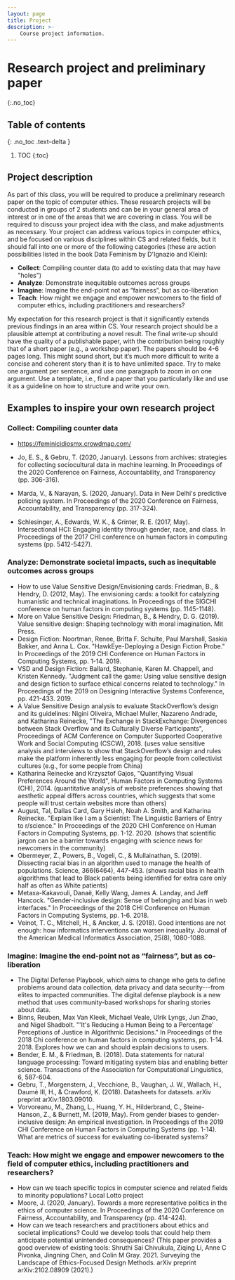 ```yaml
---
layout: page
title: Project
description: >-
    Course project information.
---
```


# Research project and preliminary paper
{:.no_toc}

## Table of contents
{: .no_toc .text-delta }

1. TOC
{:toc}




## Project description

As part of this class, you will be required to produce a preliminary research paper on the topic of computer ethics. These research projects will be conducted in groups of 2 students and can be in your general area of interest or in one of the areas that we are covering in class. You will be required to discuss your project idea with the class, and make adjustments as necessary. Your project can address various topics in computer ethics, and be focused on various disciplines within CS and related fields, but it should fall into one or more of the following categories (these are action possibilities listed in the book Data Feminism by D'Ignazio and Klein): 

* **Collect**: Compiling counter data (to add to existing data that may have "holes")
* **Analyze**: Demonstrate inequitable outcomes across groups 
* **Imagine**: Imagine the end-point not as “fairness”, but as co-liberation
* **Teach**: How might we engage and empower newcomers to the field of computer ethics, including practitioners and researchers?

My expectation for this research project is that it significantly extends previous findings in an area within CS. Your research project should be a plausible attempt at contributing a novel result. 
The final write-up should have the quality of a publishable paper, with the contribution being roughly that of a short paper (e.g., a workshop paper). The papers should be 4-6 pages long. This might sound short, but it’s much more difficult to write a concise and coherent story than it is to have unlimited space. Try to make one argument per sentence, and use one paragraph to zoom in on one argument. Use a template, i.e., find a paper that you particularly like and use it as a guideline on how to structure and write your own.  

## Examples to inspire your own research project 

### Collect: Compiling counter data

* https://feminicidiosmx.crowdmap.com/

* Jo, E. S., & Gebru, T. (2020, January). Lessons from archives: strategies for collecting sociocultural data in machine learning. In Proceedings of the 2020 Conference on Fairness, Accountability, and Transparency (pp. 306-316).
* Marda, V., & Narayan, S. (2020, January). Data in New Delhi's predictive policing system. In Proceedings of the 2020 Conference on Fairness, Accountability, and Transparency (pp. 317-324).
* Schlesinger, A., Edwards, W. K., & Grinter, R. E. (2017, May). Intersectional HCI: Engaging identity through gender, race, and class. In Proceedings of the 2017 CHI conference on human factors in computing systems (pp. 5412-5427).

### Analyze: Demonstrate societal impacts, such as inequitable outcomes across groups	

* How to use Value Sensitive Design/Envisioning cards: Friedman, B., & Hendry, D. (2012, May). The envisioning cards: a toolkit for catalyzing humanistic and technical imaginations. In Proceedings of the SIGCHI conference on human factors in computing systems (pp. 1145-1148).
* More on Value Sensitive Design: Friedman, B., & Hendry, D. G. (2019). Value sensitive design: Shaping technology with moral imagination. Mit Press. 
* Design Fiction: Noortman, Renee, Britta F. Schulte, Paul Marshall, Saskia Bakker, and Anna L. Cox. "HawkEye-Deploying a Design Fiction Probe." In Proceedings of the 2019 CHI Conference on Human Factors in Computing Systems, pp. 1-14. 2019.
* VSD and Design Fiction: Ballard, Stephanie, Karen M. Chappell, and Kristen Kennedy. "Judgment call the game: Using value sensitive design and design fiction to surface ethical concerns related to technology." In Proceedings of the 2019 on Designing Interactive Systems Conference, pp. 421-433. 2019.
* A Value Sensitive Design analysis to evaluate StackOverflow’s design and its  guidelines: Nigini Oliveira, Michael Muller, Nazareno Andrade, and Katharina Reinecke, "The Exchange in StackExchange: Divergences between Stack Overflow and its Culturally Diverse Participants", Proceedings of ACM Conference on Computer Supported Cooperative Work and Social Computing (CSCW), 2018.  (uses value sensitive analysis and interviews to show that StackOverflow’s design and rules make the platform inherently less engaging for people from collectivist cultures (e.g., for some people from China) 
* Katharina Reinecke and Krzysztof Gajos, "Quantifying Visual Preferences Around the World", Human Factors in Computing Systems (CHI), 2014. (quantitative analysis of website preferences showing that aesthetic appeal differs across countries, which suggests that some people will trust certain websites more than others) 
* August, Tal, Dallas Card, Gary Hsieh, Noah A. Smith, and Katharina Reinecke. "Explain like I am a Scientist: The Linguistic Barriers of Entry to r/science." In Proceedings of the 2020 CHI Conference on Human Factors in Computing Systems, pp. 1-12. 2020. (shows that scientific jargon can be a barrier towards engaging with science news for newcomers in the community)
* Obermeyer, Z., Powers, B., Vogeli, C., & Mullainathan, S. (2019). Dissecting racial bias in an algorithm used to manage the health of populations. Science, 366(6464), 447-453. (shows racial bias in health algorithms that lead to Black patients being identified for extra care only half as often as White patients) 
* Metaxa-Kakavouli, Danaë, Kelly Wang, James A. Landay, and Jeff Hancock. "Gender-inclusive design: Sense of belonging and bias in web interfaces." In Proceedings of the 2018 CHI Conference on Human Factors in Computing Systems, pp. 1-6. 2018.
* Veinot, T. C., Mitchell, H., & Ancker, J. S. (2018). Good intentions are not enough: how informatics interventions can worsen inequality. Journal of the American Medical Informatics Association, 25(8), 1080-1088.

### Imagine: Imagine the end-point not as “fairness”, but as co-liberation

* The Digital Defense Playbook, which aims to change who gets to define problems around data collection, data privacy and data security---from elites to impacted communities. The digital defense playbook is a new method that uses community-based workshops for sharing stories about data. 
* Binns, Reuben, Max Van Kleek, Michael Veale, Ulrik Lyngs, Jun Zhao, and Nigel Shadbolt. "'It's Reducing a Human Being to a Percentage' Perceptions of Justice in Algorithmic Decisions." In Proceedings of the 2018 Chi conference on human factors in computing systems, pp. 1-14. 2018. Explores how we can and should explain decisions to users. 
* Bender, E. M., & Friedman, B. (2018). Data statements for natural language processing: Toward mitigating system bias and enabling better science. Transactions of the Association for Computational Linguistics, 6, 587-604.
* Gebru, T., Morgenstern, J., Vecchione, B., Vaughan, J. W., Wallach, H., Daumé III, H., & Crawford, K. (2018). Datasheets for datasets. arXiv preprint arXiv:1803.09010.
* Vorvoreanu, M., Zhang, L., Huang, Y. H., Hilderbrand, C., Steine-Hanson, Z., & Burnett, M. (2019, May). From gender biases to gender-inclusive design: An empirical investigation. In Proceedings of the 2019 CHI Conference on Human Factors in Computing Systems (pp. 1-14).
What are metrics of success for evaluating co-liberated systems? 

### Teach: How might we engage and empower newcomers to the field of computer ethics, including practitioners and researchers?
* How can we teach specific topics in computer science and related fields to minority populations? 
Local Lotto project
* Moore, J. (2020, January). Towards a more representative politics in the ethics of computer science. In Proceedings of the 2020 Conference on Fairness, Accountability, and Transparency (pp. 414-424).
* How can we teach researchers and practitioners about ethics and societal implications? Could we develop tools that could help them anticipate potential unintended consequences? (This paper provides a good overview of existing tools:  Shruthi Sai Chivukula, Ziqing Li, Anne C Pivonka, Jingning Chen, and Colin M Gray. 2021. Surveying the Landscape of Ethics-Focused Design Methods. arXiv preprint arXiv:2102.08909 (2021).) 
